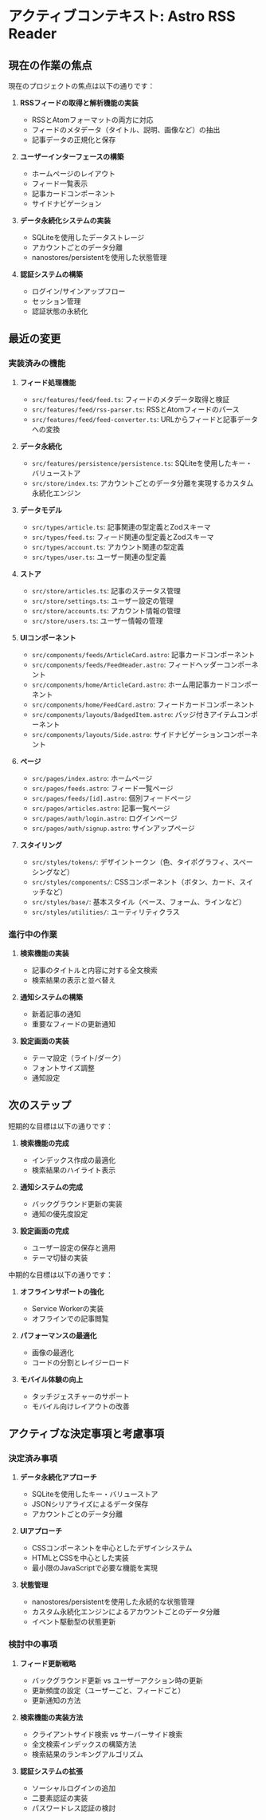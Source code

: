 # アクティブコンテキスト: Astro RSS Reader

## 現在の作業の焦点

現在のプロジェクトの焦点は以下の通りです：

1. **RSSフィードの取得と解析機能の実装**

   - RSSとAtomフォーマットの両方に対応
   - フィードのメタデータ（タイトル、説明、画像など）の抽出
   - 記事データの正規化と保存

2. **ユーザーインターフェースの構築**

   - ホームページのレイアウト
   - フィード一覧表示
   - 記事カードコンポーネント
   - サイドナビゲーション

3. **データ永続化システムの実装**

   - SQLiteを使用したデータストレージ
   - アカウントごとのデータ分離
   - nanostores/persistentを使用した状態管理

4. **認証システムの構築**
   - ログイン/サインアップフロー
   - セッション管理
   - 認証状態の永続化

## 最近の変更

### 実装済みの機能

1. **フィード処理機能**

   - `src/features/feed/feed.ts`: フィードのメタデータ取得と検証
   - `src/features/feed/rss-parser.ts`: RSSとAtomフィードのパース
   - `src/features/feed/feed-converter.ts`: URLからフィードと記事データへの変換

2. **データ永続化**

   - `src/features/persistence/persistence.ts`: SQLiteを使用したキー・バリューストア
   - `src/store/index.ts`: アカウントごとのデータ分離を実現するカスタム永続化エンジン

3. **データモデル**

   - `src/types/article.ts`: 記事関連の型定義とZodスキーマ
   - `src/types/feed.ts`: フィード関連の型定義とZodスキーマ
   - `src/types/account.ts`: アカウント関連の型定義
   - `src/types/user.ts`: ユーザー関連の型定義

4. **ストア**

   - `src/store/articles.ts`: 記事のステータス管理
   - `src/store/settings.ts`: ユーザー設定の管理
   - `src/store/accounts.ts`: アカウント情報の管理
   - `src/store/users.ts`: ユーザー情報の管理

5. **UIコンポーネント**

   - `src/components/feeds/ArticleCard.astro`: 記事カードコンポーネント
   - `src/components/feeds/FeedHeader.astro`: フィードヘッダーコンポーネント
   - `src/components/home/ArticleCard.astro`: ホーム用記事カードコンポーネント
   - `src/components/home/FeedCard.astro`: フィードカードコンポーネント
   - `src/components/layouts/BadgedItem.astro`: バッジ付きアイテムコンポーネント
   - `src/components/layouts/Side.astro`: サイドナビゲーションコンポーネント

6. **ページ**

   - `src/pages/index.astro`: ホームページ
   - `src/pages/feeds.astro`: フィード一覧ページ
   - `src/pages/feeds/[id].astro`: 個別フィードページ
   - `src/pages/articles.astro`: 記事一覧ページ
   - `src/pages/auth/login.astro`: ログインページ
   - `src/pages/auth/signup.astro`: サインアップページ

7. **スタイリング**
   - `src/styles/tokens/`: デザイントークン（色、タイポグラフィ、スペーシングなど）
   - `src/styles/components/`: CSSコンポーネント（ボタン、カード、スイッチなど）
   - `src/styles/base/`: 基本スタイル（ベース、フォーム、ラインなど）
   - `src/styles/utilities/`: ユーティリティクラス

### 進行中の作業

1. **検索機能の実装**

   - 記事のタイトルと内容に対する全文検索
   - 検索結果の表示と並べ替え

2. **通知システムの構築**

   - 新着記事の通知
   - 重要なフィードの更新通知

3. **設定画面の実装**
   - テーマ設定（ライト/ダーク）
   - フォントサイズ調整
   - 通知設定

## 次のステップ

短期的な目標は以下の通りです：

1. **検索機能の完成**

   - インデックス作成の最適化
   - 検索結果のハイライト表示

2. **通知システムの完成**

   - バックグラウンド更新の実装
   - 通知の優先度設定

3. **設定画面の完成**
   - ユーザー設定の保存と適用
   - テーマ切替の実装

中期的な目標は以下の通りです：

1. **オフラインサポートの強化**

   - Service Workerの実装
   - オフラインでの記事閲覧

2. **パフォーマンスの最適化**

   - 画像の最適化
   - コードの分割とレイジーロード

3. **モバイル体験の向上**
   - タッチジェスチャーのサポート
   - モバイル向けレイアウトの改善

## アクティブな決定事項と考慮事項

### 決定済み事項

1. **データ永続化アプローチ**

   - SQLiteを使用したキー・バリューストア
   - JSONシリアライズによるデータ保存
   - アカウントごとのデータ分離

2. **UIアプローチ**

   - CSSコンポーネントを中心としたデザインシステム
   - HTMLとCSSを中心とした実装
   - 最小限のJavaScriptで必要な機能を実現

3. **状態管理**
   - nanostores/persistentを使用した永続的な状態管理
   - カスタム永続化エンジンによるアカウントごとのデータ分離
   - イベント駆動型の状態更新

### 検討中の事項

1. **フィード更新戦略**

   - バックグラウンド更新 vs ユーザーアクション時の更新
   - 更新頻度の設定（ユーザーごと、フィードごと）
   - 更新通知の方法

2. **検索機能の実装方法**

   - クライアントサイド検索 vs サーバーサイド検索
   - 全文検索インデックスの構築方法
   - 検索結果のランキングアルゴリズム

3. **認証システムの拡張**
   - ソーシャルログインの追加
   - 二要素認証の実装
   - パスワードレス認証の検討
